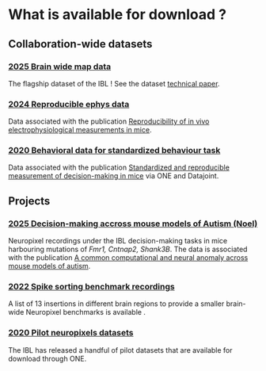 # What is available for download ?

## Collaboration-wide datasets

### [2025 Brain wide map data](../notebooks_external/2025_data_release_brainwidemap)
The flagship dataset of the IBL ! See the dataset [technical paper](https://doi.org/10.6084/m9.figshare.21400815).

### [2024 Reproducible ephys data](../notebooks_external/2024_data_release_repro_ephys)
Data associated with the publication [Reproducibility of in vivo electrophysiological measurements in mice](https://elifesciences.org/articles/100840). 

### [2020 Behavioral data for standardized behaviour task](../notebooks_external/2021_data_release_behavior)
Data associated with the publication [Standardized and reproducible measurement of decision-making in mice](https://elifesciences.org/articles/63711) via ONE and Datajoint.

## Projects

### [2025 Decision-making accross mouse models of Autism (Noel)](../notebooks_external/2025_data_release_autism_noel)
Neuropixel recordings under the IBL decision-making tasks in mice harbouring mutations of _Fmr1, Cntnap2, Shank3B_.
The data is associated with the publication [A common computational and neural anomaly across mouse models of autism](https://www.nature.com/articles/s41593-025-01965-8).

### [2022 Spike sorting benchmark recordings](../notebooks_external/data_release_spikesorting_benchmarks)
A list of 13 insertions in different brain regions to provide a smaller brain-wide Neuropixel benchmarks is available .

### [2020 Pilot neuropixels datasets](../notebooks_external/data_release_pilot)
The IBL has released a handful of pilot datasets that are available for download through ONE.
